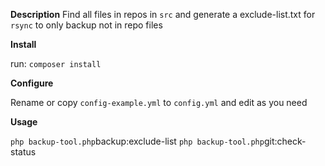 **Description**
Find all files in repos in `src` 
and generate a exclude-list.txt for `rsync` 
to only backup not in repo files 

**Install**

run: `composer install`

**Configure**

Rename or copy `config-example.yml` to `config.yml` and edit as you need

**Usage**

`php backup-tool.php`backup:exclude-list
`php backup-tool.php`git:check-status

